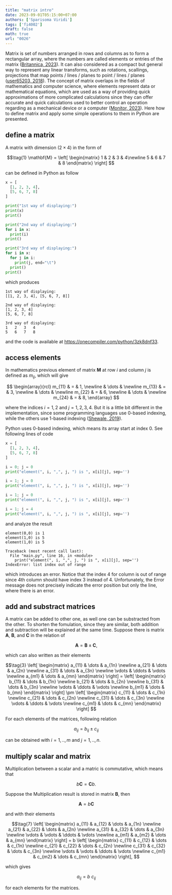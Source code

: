 ```yaml
---
title: "matrix intro"
date: 2023-09-01T05:15:00+07:00
authors: ['Sparisoma Viridi']
tags: ['fi4002']
draft: false
math: true
url: "0026"
---
```

Matrix is set of numbers arranged in rows and columns as to form a rectangular array, where the numbers are called elements or entries of the matrix ([Britannica, 2023](https://www.britannica.com/science/matrix-mathematics)). It can also considered as a compact but general way to represent any linear transforms, such as rotations, scallings, projections that map points / lines / planes to point / lines / planes ([user65203, 2018](https://math.stackexchange.com/a/2782730/645927)). The concept of matrix overlaps in the fields of mathematics and computer science, where elements represent data or mathematical equations, which are used as a way of providing quick approximations of more complicated calculations since they can offer accurate and quick calculations used to better control an operation regarding as a mechanical device or a computer ([Monitor, 2023](https://techmonitor.ai/what-is/what-is-a-matrix)). Here how to define matrix and apply some simple operations to them in Python are presented.


## define a matrix
A matrix with dimension $(2 \times 4)$ in the form of

$$\tag{1}
\mathbf{M} = \left[
\begin{matrix}
1 & 2 & 3 & 4\newline
5 & 6 & 7 & 8
\end{matrix}
\right]
$$

can be defined in Python as follow

```python
x = [
  [1, 2, 3, 4],
  [5, 6, 7, 8]
]

print("1st way of displaying:")
print(x)
print()

print("2nd way of displaying:")
for i in x:
  print(i)
print()

print("3rd way of displaying:")
for i in x:
  for j in i:
    print(j, end="\t")
  print()
print()
```

which produces

```shell
1st way of displaying:
[[1, 2, 3, 4], [5, 6, 7, 8]]

2nd way of displaying:
[1, 2, 3, 4]
[5, 6, 7, 8]

3rd way of displaying:
1	2	3	4	
5	6	7	8

```

and the code is available at https://onecompiler.com/python/3zk8dnf33.


## access elements
In mathematics previous element of matrix $\mathbf{M}$ at row $i$ and column $j$ is defined as $m_{ij}$, which will give

$$
\begin{array}{rcl}
m_{11} & = & 1, \newline
& \dots & \newline
m_{13} & = & 3, \newline
& \dots & \newline
m_{22} & = & 6, \newline
& \dots & \newline
m_{24} & = & 8,
\end{array}
$$

where the indices $i = 1, 2$ and $j = 1, 2, 3, 4$. But it is a little bit different in the implementation, since some programming languages use 0-based indexing, while the others use 1-based indexing ([Shewale, 2019](https://medium.com/analytics-vidhya/indexing-of-arrays-0-vs-1-83c080cde374)). 

Python uses 0-based indexing, which means its array start at index 0. See following lines of code

```python
x = [
  [1, 2, 3, 4],
  [5, 6, 7, 8]
]

i = 0; j = 0
print("element(", i, ",", j, ") is ", x[i][j], sep='')

i = 1; j = 0
print("element(", i, ",", j, ") is ", x[i][j], sep='')

i = 1; j = 0
print("element(", i, ",", j, ") is ", x[i][j], sep='')

i = 1; j = 4
print("element(", i, ",", j, ") is ", x[i][j], sep='')
```

and analyze the result

```shell
element(0,0) is 1
element(1,0) is 5
element(1,0) is 5

Traceback (most recent call last):
  File "main.py", line 16, in <module>
    print("element(", i, ",", j, ") is ", x[i][j], sep='')
IndexError: list index out of range
```

which introduces an error. Notice that the index 4 for column is out of range since 4th column should have index 3 instead of 4. Unfortunately, the Error message does not precisely indicate the error position but only the line, where there is an error.


## add and substract matrices
A matrix can be added to other one, as well one can be substracted from the other. To shorten the fomulation, since they are similar, both addition and subtraction will be explained at the same time. Suppose there is matrix $\mathbf{A}$, $\mathbf{B}$, and $\mathbf{C}$ in the relation of

$$\tag{2}
\mathbf{A} = \mathbf{B} \pm \mathbf{C},
$$

which can also written as their elements

$$\tag{3}
\left[
\begin{matrix}
a_{11} & \dots & a_{1n} \newline
a_{21} & \dots & a_{2n} \newline
a_{31} & \dots & a_{3n} \newline
\vdots & \ddots & \vdots \newline
a_{m1} & \dots & a_{mn}
\end{matrix}
\right] =
\left[
\begin{matrix}
b_{11} & \dots & b_{1n} \newline
b_{21} & \dots & b_{2n} \newline
b_{31} & \dots & b_{3n} \newline
\vdots & \ddots & \vdots \newline
b_{m1} & \dots & b_{mn}
\end{matrix}
\right] \pm
\left[
\begin{matrix}
c_{11} & \dots & c_{1n} \newline
c_{21} & \dots & c_{2n} \newline
c_{31} & \dots & c_{3n} \newline
\vdots & \ddots & \vdots \newline
c_{m1} & \dots & c_{mn}
\end{matrix}
\right]
$$

For each elements of the matrices, following relation

$$\tag{4}
a_{ij} = b_{ij} \pm c_{ij}
$$

can be obtained with $i = 1, .., m$ and $j = 1, .., n$.


## multiply scalar and matrix
Multiplication between a scalar and a matric is commutative, which means that

$$\tag{5}
b \mathbf{C} = \mathbf{C} b.
$$

Suppose the Multiplication result is stored in matrix $\mathbf{B}$, then

$$\tag{6}
\mathbf{A} = b \mathbf{C}
$$

and with their elements

$$\tag{7}
\left[
\begin{matrix}
a_{11} & a_{12} & \dots & a_{1n} \newline
a_{21} & a_{22} & \dots & a_{2n} \newline
a_{31} & a_{32}  & \dots & a_{3n} \newline
\vdots & \vdots & \ddots & \vdots \newline
a_{m1} & a_{m2}  & \dots & a_{mn}
\end{matrix}
\right] = b
\left[
\begin{matrix}
c_{11} & c_{12}  & \dots & c_{1n} \newline
c_{21} & c_{22}  & \dots & c_{2n} \newline
c_{31} & c_{32}  & \dots & c_{3n} \newline
\vdots & \vdots & \ddots & \vdots \newline
c_{m1} & c_{m2}  & \dots & c_{mn}
\end{matrix}
\right],
$$

which gives

$$\tag{5}
a_{ij} = b \ c_{ij}
$$

for each elements for the matrices.
